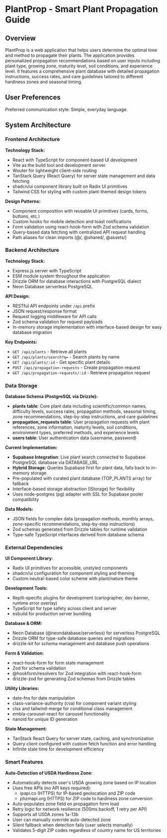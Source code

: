 # PlantProp - Smart Plant Propagation Guide

## Overview

PlantProp is a web application that helps users determine the optimal time and method to propagate their plants. The application provides personalized propagation recommendations based on user inputs including plant type, growing zone, maturity level, soil conditions, and experience level. It features a comprehensive plant database with detailed propagation instructions, success rates, and care guidelines tailored to different hardiness zones and seasonal timing.

## User Preferences

Preferred communication style: Simple, everyday language.

## System Architecture

### Frontend Architecture

**Technology Stack:**
- React with TypeScript for component-based UI development
- Vite as the build tool and development server
- Wouter for lightweight client-side routing
- TanStack Query (React Query) for server state management and data fetching
- shadcn/ui component library built on Radix UI primitives
- Tailwind CSS for styling with custom plant-themed design tokens

**Design Patterns:**
- Component composition with reusable UI primitives (cards, forms, buttons, etc.)
- Custom hooks for mobile detection and toast notifications
- Form validation using react-hook-form with Zod schema validation
- Query-based data fetching with centralized API request handling
- Path aliases for clean imports (@/, @shared/, @assets/)

### Backend Architecture

**Technology Stack:**
- Express.js server with TypeScript
- ESM module system throughout the application
- Drizzle ORM for database interactions with PostgreSQL dialect
- Neon Database serverless PostgreSQL

**API Design:**
- RESTful API endpoints under `/api` prefix
- JSON request/response format
- Request logging middleware for API calls
- Zod schema validation for request payloads
- In-memory storage implementation with interface-based design for easy database migration

**Key Endpoints:**
- `GET /api/plants` - Retrieve all plants
- `GET /api/plants/search?q=` - Search plants by name
- `GET /api/plants/:id` - Get specific plant details
- `POST /api/propagation-requests` - Create propagation request
- `GET /api/propagation-requests/:id` - Retrieve propagation request

### Data Storage

**Database Schema (PostgreSQL via Drizzle):**
- **plants table**: Core plant data including scientific/common names, difficulty levels, success rates, propagation methods, seasonal timing, zone recommendations, step-by-step instructions, and care guidelines
- **propagation_requests table**: User propagation requests with plant references, zone information, maturity levels, soil conditions, environment types, preferred methods, and experience levels
- **users table**: User authentication data (username, password)

**Current Implementation:**
- **Supabase Integration**: Live plant search connected to Supabase PostgreSQL database via DATABASE_URL
- **Hybrid Storage**: Queries Supabase first for plant data, falls back to in-memory storage
- Pre-populated with curated plant database (TOP_PLANTS array) for fallback
- Interface-based storage abstraction (IStorage) for flexibility
- Uses node-postgres (pg) adapter with SSL for Supabase pooler compatibility

**Data Models:**
- JSON fields for complex data (propagation methods, monthly arrays, zone-specific recommendations, step-by-step instructions)
- Zod schemas generated from Drizzle tables for runtime validation
- Type-safe TypeScript interfaces derived from database schema

### External Dependencies

**UI Component Library:**
- Radix UI primitives for accessible, unstyled components
- shadcn/ui configuration for component styling and theming
- Custom neutral-based color scheme with plant/nature theme

**Development Tools:**
- Replit-specific plugins for development (cartographer, dev banner, runtime error overlay)
- TypeScript for type safety across client and server
- esbuild for production server bundling

**Database & ORM:**
- Neon Database (@neondatabase/serverless) for serverless PostgreSQL
- Drizzle ORM for type-safe database queries and migrations
- drizzle-kit for schema management and database push operations

**Form & Validation:**
- react-hook-form for form state management
- Zod for schema validation
- @hookform/resolvers for Zod integration with react-hook-form
- drizzle-zod for generating Zod schemas from Drizzle tables

**Utility Libraries:**
- date-fns for date manipulation
- class-variance-authority (cva) for component variant styling
- clsx and tailwind-merge for conditional class management
- embla-carousel-react for carousel functionality
- nanoid for unique ID generation

**State Management:**
- TanStack React Query for server state, caching, and synchronization
- Query client configured with custom fetch function and error handling
- Infinite stale time for development efficiency

### Smart Features

**Auto-Detection of USDA Hardiness Zone:**
- Automatically detects user's USDA growing zone based on IP location
- Uses free APIs (no API keys required):
  - ipapi.co (HTTPS) for IP-based geolocation and ZIP code
  - phzmapi.org (HTTPS) for ZIP code to hardiness zone conversion
- Auto-populates zone field on propagation form load
- Retry logic for network resilience (500ms backoff, 1 retry per API)
- Supports all USDA zones 1a-13b
- User can manually override auto-detected zone
- Silent fallback when detection fails (user selects manually)
- Validates 5-digit ZIP codes regardless of country name for US territories